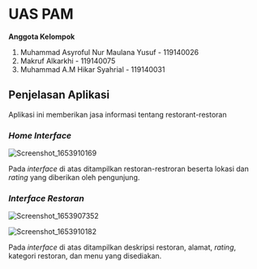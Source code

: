 # UAS PAM 
**Anggota Kelompok**
1. Muhammad Asyroful Nur Maulana Yusuf - 119140026
2. Makruf Alkarkhi - 119140075
3. Muhammad A.M Hikar Syahrial - 119140031

## Penjelasan Aplikasi
Aplikasi ini memberikan jasa informasi tentang restorant-restoran

### _Home Interface_
![Screenshot_1653910169](https://user-images.githubusercontent.com/101555663/170988957-7670acfb-abdc-4124-9dd8-170ece375690.png)

Pada _interface_ di atas ditampilkan restoran-restroran beserta lokasi dan _rating_ yang diberikan oleh pengunjung.

### _Interface Restoran_
![Screenshot_1653907352](https://user-images.githubusercontent.com/101555663/170990176-ebeb7814-75a9-49d2-a851-e0f5e6fb4d98.png) 

![Screenshot_1653910182](https://user-images.githubusercontent.com/101555663/170990230-467d6bb2-b3f0-4236-bf42-ad53481ec3d2.png) 

Pada _interface_ di atas ditampilkan deskripsi restoran, alamat, _rating_, kategori restoran, dan menu yang disediakan.
